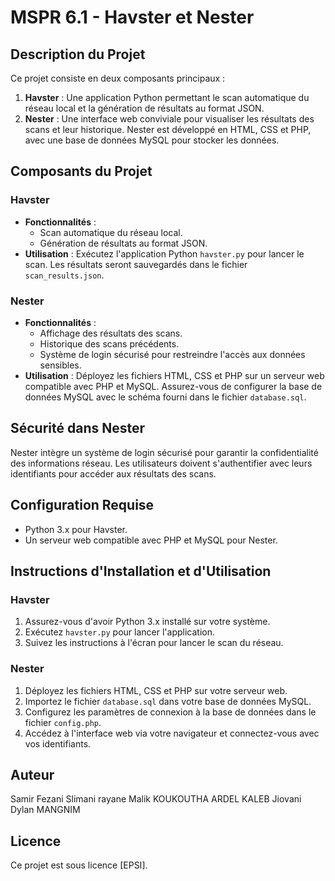 # MSPR 6.1 - Havster et Nester

## Description du Projet

Ce projet consiste en deux composants principaux :

1. **Havster** : Une application Python permettant le scan automatique du réseau local et la génération de résultats au format JSON.
2. **Nester** : Une interface web conviviale pour visualiser les résultats des scans et leur historique. Nester est développé en HTML, CSS et PHP, avec une base de données MySQL pour stocker les données.

## Composants du Projet

### Havster
- **Fonctionnalités** :
  - Scan automatique du réseau local.
  - Génération de résultats au format JSON.
- **Utilisation** : Exécutez l'application Python `havster.py` pour lancer le scan. Les résultats seront sauvegardés dans le fichier `scan_results.json`.

### Nester
- **Fonctionnalités** :
  - Affichage des résultats des scans.
  - Historique des scans précédents.
  - Système de login sécurisé pour restreindre l'accès aux données sensibles.
- **Utilisation** : Déployez les fichiers HTML, CSS et PHP sur un serveur web compatible avec PHP et MySQL. Assurez-vous de configurer la base de données MySQL avec le schéma fourni dans le fichier `database.sql`.

## Sécurité dans Nester

Nester intègre un système de login sécurisé pour garantir la confidentialité des informations réseau. Les utilisateurs doivent s'authentifier avec leurs identifiants pour accéder aux résultats des scans.

## Configuration Requise

- Python 3.x pour Havster.
- Un serveur web compatible avec PHP et MySQL pour Nester.

## Instructions d'Installation et d'Utilisation

### Havster
1. Assurez-vous d'avoir Python 3.x installé sur votre système.
2. Exécutez `havster.py` pour lancer l'application.
3. Suivez les instructions à l'écran pour lancer le scan du réseau.

### Nester
1. Déployez les fichiers HTML, CSS et PHP sur votre serveur web.
2. Importez le fichier `database.sql` dans votre base de données MySQL.
3. Configurez les paramètres de connexion à la base de données dans le fichier `config.php`.
4. Accédez à l'interface web via votre navigateur et connectez-vous avec vos identifiants.

## Auteur
Samir Fezani
Slimani rayane Malik
KOUKOUTHA ARDEL KALEB
Jiovani Dylan MANGNIM

## Licence
Ce projet est sous licence [EPSI]. 
